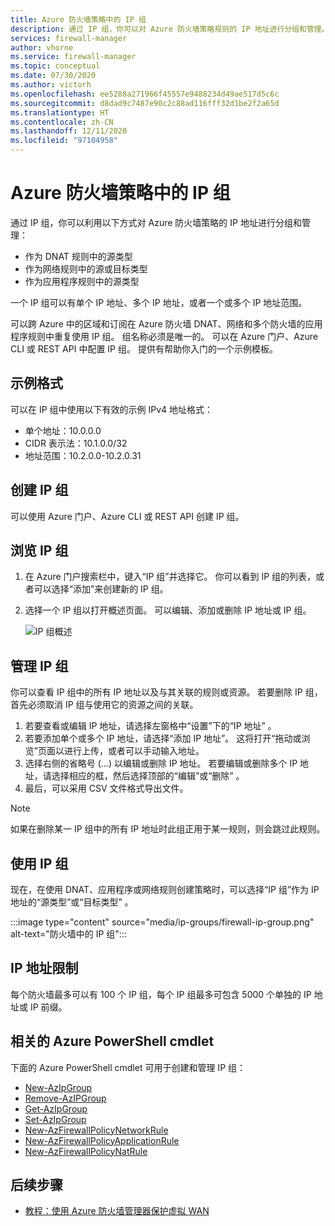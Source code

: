 ```yaml
---
title: Azure 防火墙策略中的 IP 组
description: 通过 IP 组，你可以对 Azure 防火墙策略规则的 IP 地址进行分组和管理。
services: firewall-manager
author: vhorne
ms.service: firewall-manager
ms.topic: conceptual
ms.date: 07/30/2020
ms.author: victorh
ms.openlocfilehash: ee5288a271966f45557e9488234d49ae517d5c6c
ms.sourcegitcommit: d8dad9c7487e90c2c88ad116fff32d1be2f2a65d
ms.translationtype: HT
ms.contentlocale: zh-CN
ms.lasthandoff: 12/11/2020
ms.locfileid: "97104958"
---
```

# <a name="ip-groups-in-azure-firewall-policy"></a>Azure 防火墙策略中的 IP 组

通过 IP 组，你可以利用以下方式对 Azure 防火墙策略的 IP 地址进行分组和管理：

- 作为 DNAT 规则中的源类型
- 作为网络规则中的源或目标类型
- 作为应用程序规则中的源类型


一个 IP 组可以有单个 IP 地址、多个 IP 地址，或者一个或多个 IP 地址范围。

可以跨 Azure 中的区域和订阅在 Azure 防火墙 DNAT、网络和多个防火墙的应用程序规则中重复使用 IP 组。 组名称必须是唯一的。 可以在 Azure 门户、Azure CLI 或 REST API 中配置 IP 组。 提供有帮助你入门的一个示例模板。

## <a name="sample-format"></a>示例格式

可以在 IP 组中使用以下有效的示例 IPv4 地址格式：

- 单个地址：10.0.0.0
- CIDR 表示法：10.1.0.0/32
- 地址范围：10.2.0.0-10.2.0.31

## <a name="create-an-ip-group"></a>创建 IP 组

可以使用 Azure 门户、Azure CLI 或 REST API 创建 IP 组。 

## <a name="browse-ip-groups"></a>浏览 IP 组
1. 在 Azure 门户搜索栏中，键入“IP 组”并选择它。 你可以看到 IP 组的列表，或者可以选择“添加”来创建新的 IP 组。
2. 选择一个 IP 组以打开概述页面。 可以编辑、添加或删除 IP 地址或 IP 组。

   ![IP 组概述](media/ip-groups/overview.png)

## <a name="manage-an-ip-group"></a>管理 IP 组

你可以查看 IP 组中的所有 IP 地址以及与其关联的规则或资源。 若要删除 IP 组，首先必须取消 IP 组与使用它的资源之间的关联。

1. 若要查看或编辑 IP 地址，请选择左窗格中“设置”下的“IP 地址” 。
2. 若要添加单个或多个 IP 地址，请选择“添加 IP 地址”。 这将打开“拖动或浏览”页面以进行上传，或者可以手动输入地址。
3.    选择右侧的省略号 (…) 以编辑或删除 IP 地址。 若要编辑或删除多个 IP 地址，请选择相应的框，然后选择顶部的“编辑”或“删除” 。
4. 最后，可以采用 CSV 文件格式导出文件。

> [!NOTE]
> 如果在删除某一 IP 组中的所有 IP 地址时此组正用于某一规则，则会跳过此规则。


## <a name="use-an-ip-group"></a>使用 IP 组

现在，在使用 DNAT、应用程序或网络规则创建策略时，可以选择“IP 组”作为 IP 地址的“源类型”或“目标类型”  。

:::image type="content" source="media/ip-groups/firewall-ip-group.png" alt-text="防火墙中的 IP 组":::

## <a name="ip-address-limits"></a>IP 地址限制

每个防火墙最多可以有 100 个 IP 组，每个 IP 组最多可包含 5000 个单独的 IP 地址或 IP 前缀。

## <a name="related-azure-powershell-cmdlets"></a>相关的 Azure PowerShell cmdlet

下面的 Azure PowerShell cmdlet 可用于创建和管理 IP 组：

- [New-AzIpGroup](https://docs.microsoft.com/powershell/module/az.network/new-azipgroup?view=azps-3.4.0)
- [Remove-AzIPGroup](https://docs.microsoft.com/powershell/module/az.network/remove-azipgroup?view=azps-3.4.0)
- [Get-AzIpGroup](https://docs.microsoft.com/powershell/module/az.network/get-azipgroup?view=azps-3.4.0)
- [Set-AzIpGroup](https://docs.microsoft.com/powershell/module/az.network/set-azipgroup?view=azps-3.4.0)
- [New-AzFirewallPolicyNetworkRule](https://docs.microsoft.com/powershell/module/az.network/new-azfirewallpolicynetworkrule?view=azps-3.4.0)
- [New-AzFirewallPolicyApplicationRule](https://docs.microsoft.com/powershell/module/az.network/new-azfirewallpolicyapplicationrule?view=azps-3.4.0)
- [New-AzFirewallPolicyNatRule](https://docs.microsoft.com/powershell/module/az.network/new-azfirewallpolicynatrule?view=azps-3.4.0)

## <a name="next-steps"></a>后续步骤

- [教程：使用 Azure 防火墙管理器保护虚拟 WAN](secure-cloud-network.md)